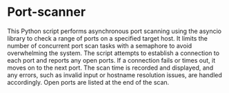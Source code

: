 # Port-scanner

This Python script performs asynchronous port scanning using the asyncio library to check a range of ports on a specified target host. It limits the number of concurrent port scan tasks with a semaphore to avoid overwhelming the system. The script attempts to establish a connection to each port and reports any open ports. If a connection fails or times out, it moves on to the next port. The scan time is recorded and displayed, and any errors, such as invalid input or hostname resolution issues, are handled accordingly. Open ports are listed at the end of the scan.

